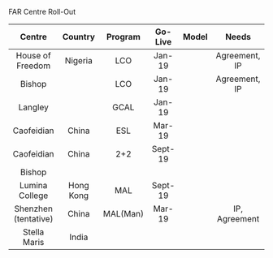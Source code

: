 FAR Centre Roll-Out

| Centre |Country | Program | Go-Live | Model | Needs|
|:---:|:---:|:---:|:---:|:---:|:---:|
|House of Freedom   |Nigeria   | LCO   | Jan-19  |   | Agreement, IP  |
|Bishop   |   | LCO   | Jan-19   |   | Agreement, IP  |
| Langley   |  | GCAL   | Jan-19  |   |   |
|Caofeidian   |China| ESL  | Mar-19  |   |   |   
|Caofeidian   |China| 2+2  | Sept-19  |   |   |   
|Bishop   |   |   |   |   |   |
|Lumina College   | Hong Kong  | MAL  | Sept-19  |   |   |
|Shenzhen (tentative)   | China   | MAL(Man)  | Mar-19  |   | IP, Agreement  |
| Stella Maris   | India   |    |   |   |   |
